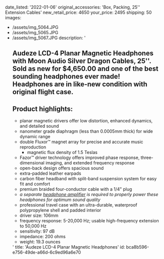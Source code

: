 date_listed: '2022-01-06'
original_accessories: 'Box, Packing, 25'' Extension Cables'
new_retail_price: 4650
your_price: 2495
shipping: 50
images:
  - /assets/img_5064.JPG
  - /assets/img_5065.JPG
  - /assets/img_5067.JPG
description: '<h2>Audeze LCD-4 Planar Magnetic Headphones with Moon Audio Silver Dragon Cables, 25''. Sold as new for $4,650.00 and one of the best sounding headphones ever made! Headphones are in like-new condition with original flight case.&nbsp;</h2><h2>Product highlights:</h2><ul><li>planar magnetic drivers offer low distortion, enhanced dynamics, and detailed sound</li><li>nanometer grade diaphragm (less than 0.0005mm thick) for wide dynamic range</li><li>double Fluxor™ magnet array for precise and accurate music reproduction<ul><li>magnetic flux density of 1.5 Teslas</li></ul></li><li>Fazor™ driver technology offers improved phase response, three-dimensional imaging, and extended frequency response</li><li>open-back design offers spacious sound</li><li>extra-padded leather earpads</li><li>carbon fiber headband with split-band suspension system for easy fit and comfort</li><li>premium braided four-conductor cable with a 1/4" plug</li><li><em>a separate&nbsp;<a href="https://www.crutchfield.com/g_348950/Headphone-Amplifiers.html" target="_&quot;blank&quot;">headphone amplifier</a>&nbsp;is required to properly power these headphones for optimum sound quality</em></li><li>professional travel case with an ultra-durable, waterproof polypropylene shell and padded interior</li><li>driver size: 106mm</li><li>frequency response: 5-20,000 Hz; usable high-frequency extension to 50,000 Hz</li><li>sensitivity: 97 dB</li><li>impedance: 200 ohms</li><li>weight: 19.3 ounces</li></ul>'
title: 'Audeze LCD-4 Planar Magnetic Headphones'
id: bca8b596-e756-49de-a66d-6c9ed96a6e70
